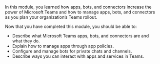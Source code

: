 In this module, you learned how apps, bots, and connectors increase the power of Microsoft Teams and how to manage apps, bots, and connectors as you plan your organization’s Teams rollout.

Now that you have completed this module, you should be able to:
  
- Describe what Microsoft Teams apps, bots, and connectors are and what they do.
- Explain how to manage apps through app policies.
- Configure and manage bots for private chats and channels.
- Describe ways you can interact with apps and services in Teams.
